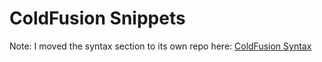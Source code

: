 # ColdFusion Snippets

Note: I moved the syntax section to its own repo here: [ColdFusion Syntax](https://github.com/KrisOlszewski/coldfusion-syntax)
